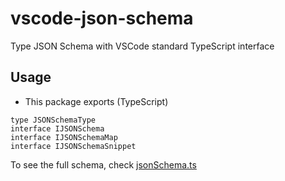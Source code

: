 # vscode-json-schema

Type JSON Schema with VSCode standard TypeScript interface

## Usage

- This package exports (TypeScript)

```
type JSONSchemaType
interface IJSONSchema
interface IJSONSchemaMap
interface IJSONSchemaSnippet
```

To see the full schema, check [jsonSchema.ts](./vscode-common-base/jsonSchema.ts)
